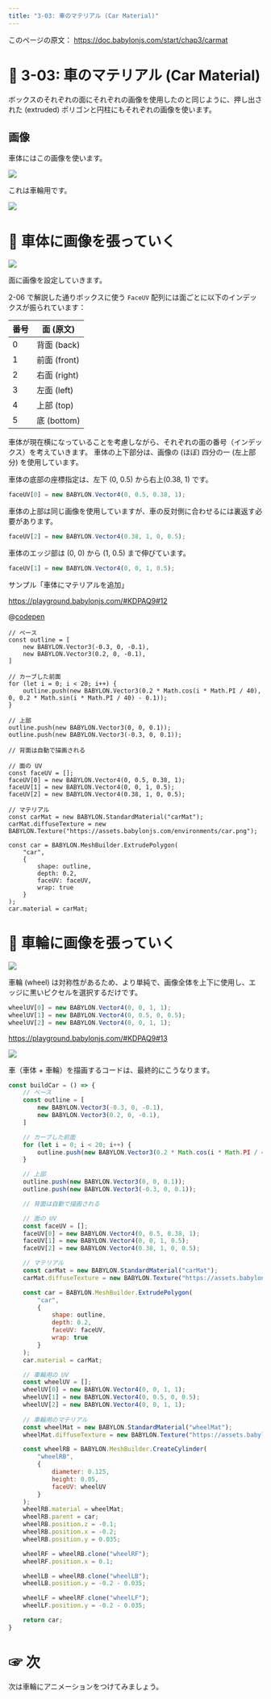 ```yaml
---
title: "3-03: 車のマテリアル (Car Material)"
---
```


このページの原文： https://doc.babylonjs.com/start/chap3/carmat

# 🚙 3-03: 車のマテリアル (Car Material)

ボックスのそれぞれの面にそれぞれの画像を使用したのと同じように、押し出された (extruded) ポリゴンと円柱にもそれぞれの画像を使います。

## 画像

車体にはこの画像を使います。

![](https://doc.babylonjs.com/_next/image?url=%2Fimg%2Fgetstarted%2Fcar.png&w=1080&q=75)

これは車輪用です。

![](https://doc.babylonjs.com/_next/image?url=%2Fimg%2Fgetstarted%2Fwheel.png&w=1080&q=75)

# 🚙 車体に画像を張っていく

![](https://storage.googleapis.com/zenn-user-upload/2f3f7f205c0c-20220329.png)

面に画像を設定していきます。

2-06 で解説した通りボックスに使う `FaceUV` 配列には面ごとに以下のインデックスが振られています：

番号|面 (原文)
---|---
0|背面 (back)
1|前面 (front)
2|右面 (right)
3|左面 (left)
4|上部 (top)
5|底 (bottom)

車体が現在横になっていることを考慮しながら、それぞれの面の番号（インデックス）を考えていきます。
車体の上下部分は、画像の (ほぼ) 四分の一 (左上部分) を使用しています。

車体の底部の座標指定は、左下 (0, 0.5) から右上(0.38, 1) です。

```js
faceUV[0] = new BABYLON.Vector4(0, 0.5, 0.38, 1);
```

車体の上部は同じ画像を使用していますが、車の反対側に合わせるには裏返す必要があります。

```js
faceUV[2] = new BABYLON.Vector4(0.38, 1, 0, 0.5);
```

車体のエッジ部は (0, 0) から (1, 0.5) まで伸びています。

```js
faceUV[1] = new BABYLON.Vector4(0, 0, 1, 0.5);
```

サンプル「車体にマテリアルを追加」

https://playground.babylonjs.com/#KDPAQ9#12

@[codepen](https://codepen.io/chomado/pen/ExoXZMr)

```js:createScene 関数内の車体構築部分
// ベース
const outline = [
    new BABYLON.Vector3(-0.3, 0, -0.1),
    new BABYLON.Vector3(0.2, 0, -0.1),
]

// カーブした前面
for (let i = 0; i < 20; i++) {
    outline.push(new BABYLON.Vector3(0.2 * Math.cos(i * Math.PI / 40), 0, 0.2 * Math.sin(i * Math.PI / 40) - 0.1));
}

// 上部
outline.push(new BABYLON.Vector3(0, 0, 0.1));
outline.push(new BABYLON.Vector3(-0.3, 0, 0.1));

// 背面は自動で描画される

// 面の UV
const faceUV = [];
faceUV[0] = new BABYLON.Vector4(0, 0.5, 0.38, 1);
faceUV[1] = new BABYLON.Vector4(0, 0, 1, 0.5);
faceUV[2] = new BABYLON.Vector4(0.38, 1, 0, 0.5);

// マテリアル
const carMat = new BABYLON.StandardMaterial("carMat");
carMat.diffuseTexture = new BABYLON.Texture("https://assets.babylonjs.com/environments/car.png");

const car = BABYLON.MeshBuilder.ExtrudePolygon(
    "car", 
    {
        shape: outline, 
        depth: 0.2, 
        faceUV: faceUV, 
        wrap: true
    }
);
car.material = carMat;
```

# 🚙 車輪に画像を張っていく

![](https://doc.babylonjs.com/_next/image?url=%2Fimg%2Fgetstarted%2Fwheel.png&w=1080&q=75)

車輪 (wheel) は対称性があるため、より単純で、画像全体を上下に使用し、エッジに黒いピクセルを選択するだけです。

```js
wheelUV[0] = new BABYLON.Vector4(0, 0, 1, 1);
wheelUV[1] = new BABYLON.Vector4(0, 0.5, 0, 0.5);
wheelUV[2] = new BABYLON.Vector4(0, 0, 1, 1);
```

https://playground.babylonjs.com/#KDPAQ9#13

![](https://doc.babylonjs.com/_next/image?url=%2Fimg%2Fgetstarted%2Fcarmodel.png&w=1200&q=75)

車（車体 + 車輪）を描画するコードは、最終的にこうなります。

```js
const buildCar = () => {
    // ベース
    const outline = [
        new BABYLON.Vector3(-0.3, 0, -0.1),
        new BABYLON.Vector3(0.2, 0, -0.1),
    ]

    // カーブした前面
    for (let i = 0; i < 20; i++) {
        outline.push(new BABYLON.Vector3(0.2 * Math.cos(i * Math.PI / 40), 0, 0.2 * Math.sin(i * Math.PI / 40) - 0.1));
    }

    // 上部
    outline.push(new BABYLON.Vector3(0, 0, 0.1));
    outline.push(new BABYLON.Vector3(-0.3, 0, 0.1));

    // 背面は自動で描画される

    // 面の UV
    const faceUV = [];
    faceUV[0] = new BABYLON.Vector4(0, 0.5, 0.38, 1);
    faceUV[1] = new BABYLON.Vector4(0, 0, 1, 0.5);
    faceUV[2] = new BABYLON.Vector4(0.38, 1, 0, 0.5);

    // マテリアル
    const carMat = new BABYLON.StandardMaterial("carMat");
    carMat.diffuseTexture = new BABYLON.Texture("https://assets.babylonjs.com/environments/car.png");

    const car = BABYLON.MeshBuilder.ExtrudePolygon(
        "car", 
        {
            shape: outline, 
            depth: 0.2, 
            faceUV: faceUV, 
            wrap: true
        }
    );
    car.material = carMat;

    // 車輪用の UV
    const wheelUV = [];
    wheelUV[0] = new BABYLON.Vector4(0, 0, 1, 1);
    wheelUV[1] = new BABYLON.Vector4(0, 0.5, 0, 0.5);
    wheelUV[2] = new BABYLON.Vector4(0, 0, 1, 1);
    
    // 車輪用のマテリアル
    const wheelMat = new BABYLON.StandardMaterial("wheelMat");
    wheelMat.diffuseTexture = new BABYLON.Texture("https://assets.babylonjs.com/environments/wheel.png");

    const wheelRB = BABYLON.MeshBuilder.CreateCylinder(
        "wheelRB", 
        {
            diameter: 0.125, 
            height: 0.05, 
            faceUV: wheelUV
        }
    );
    wheelRB.material = wheelMat;
    wheelRB.parent = car;
    wheelRB.position.z = -0.1;
    wheelRB.position.x = -0.2;
    wheelRB.position.y = 0.035;

    wheelRF = wheelRB.clone("wheelRF");
    wheelRF.position.x = 0.1;

    wheelLB = wheelRB.clone("wheelLB");
    wheelLB.position.y = -0.2 - 0.035;

    wheelLF = wheelRF.clone("wheelLF");
    wheelLF.position.y = -0.2 - 0.035;

    return car;
}
```

# ☞ 次

次は車輪にアニメーションをつけてみましょう。
